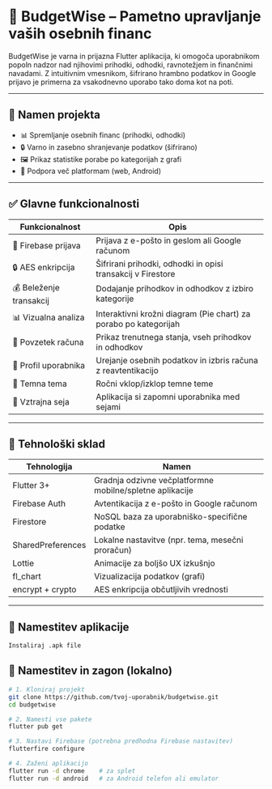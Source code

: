 # 💸 BudgetWise – Pametno upravljanje vaših osebnih financ

BudgetWise je varna in prijazna Flutter aplikacija, ki omogoča uporabnikom popoln nadzor nad njihovimi prihodki, odhodki, ravnotežjem in finančnimi navadami. Z intuitivnim vmesnikom, šifrirano hrambno podatkov in Google prijavo je primerna za vsakodnevno uporabo tako doma kot na poti.

---

## 🧠 Namen projekta

- 📊 Spremljanje osebnih financ (prihodki, odhodki)
- 🔒 Varno in zasebno shranjevanje podatkov (šifrirano)
- 🖼️ Prikaz statistike porabe po kategorijah z grafi
- 🚀 Podpora več platformam (web, Android)

---

## ✅ Glavne funkcionalnosti

| Funkcionalnost              | Opis                                                                 |
|----------------------------|----------------------------------------------------------------------|
| 🔐 Firebase prijava        | Prijava z e-pošto in geslom ali Google računom                      |
| 🔒 AES enkripcija          | Šifrirani prihodki, odhodki in opisi transakcij v Firestore         |
| 💰 Beleženje transakcij    | Dodajanje prihodkov in odhodkov z izbiro kategorije                 |
| 📊 Vizualna analiza        | Interaktivni krožni diagram (Pie chart) za porabo po kategorijah    |
| 🧾 Povzetek računa         | Prikaz trenutnega stanja, vseh prihodkov in odhodkov                |
| 👤 Profil uporabnika       | Urejanje osebnih podatkov in izbris računa z reavtentikacijo        |
| 🎨 Temna tema              | Ročni vklop/izklop temne teme                                       |
| 🔄 Vztrajna seja           | Aplikacija si zapomni uporabnika med sejami                         |

---

## 🧰 Tehnološki sklad

| Tehnologija            | Namen                                                  |
|------------------------|---------------------------------------------------------|
| Flutter 3+             | Gradnja odzivne večplatformne mobilne/spletne aplikacije |
| Firebase Auth          | Avtentikacija z e-pošto in Google računom              |
| Firestore              | NoSQL baza za uporabniško-specifične podatke           |
| SharedPreferences      | Lokalne nastavitve (npr. tema, mesečni proračun)       |
| Lottie                 | Animacije za boljšo UX izkušnjo                        |
| fl_chart               | Vizualizacija podatkov (grafi)                         |
| encrypt + crypto       | AES enkripcija občutljivih vrednosti                   |

---

## 🧪 Namestitev aplikacije

```bash
Instaliraj .apk file
```
## 🧪 Namestitev in zagon (lokalno)

```bash
# 1. Kloniraj projekt
git clone https://github.com/tvoj-uporabnik/budgetwise.git
cd budgetwise

# 2. Namesti vse pakete
flutter pub get

# 3. Nastavi Firebase (potrebna predhodna Firebase nastavitev)
flutterfire configure

# 4. Zaženi aplikacijo
flutter run -d chrome    # za splet
flutter run -d android   # za Android telefon ali emulator
